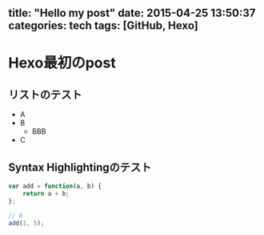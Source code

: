 title: "Hello my post"
date: 2015-04-25 13:50:37
categories: tech
tags: [GitHub, Hexo]
---

Hexo最初のpost
==============

リストのテスト
--------------

- A
- B
    - BBB
- C

Syntax Highlightingのテスト
---------------------------

```javascript
var add = function(a, b) {
    return a + b;
};

// 6
add(1, 5);
```
